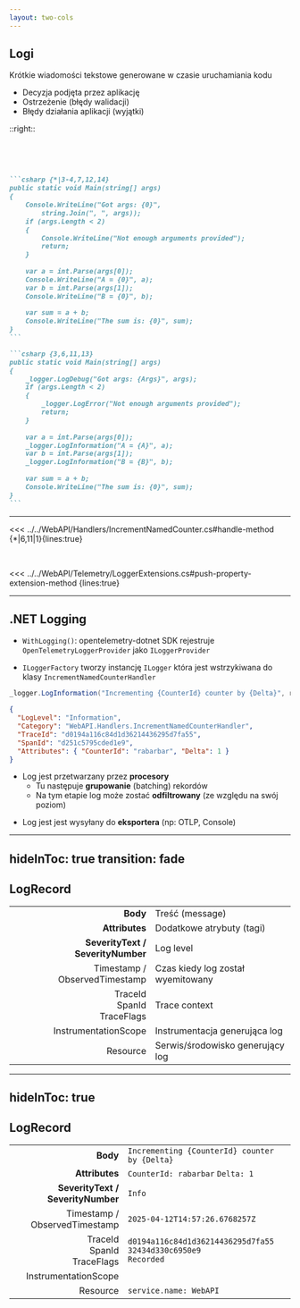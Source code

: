 ```yaml
---
layout: two-cols
---
```

## Logi

Krótkie wiadomości tekstowe generowane w czasie uruchamiania kodu

<v-clicks>

- Decyzja podjęta przez aplikację
- Ostrzeżenie (błędy walidacji)
- Błędy działania aplikacji (wyjątki)

</v-clicks>

::right::

<br/>
<br/>

<v-click>

````md magic-move {lines: true}

```csharp {*|3-4,7,12,14}
public static void Main(string[] args)
{
    Console.WriteLine("Got args: {0}",
        string.Join(", ", args));
    if (args.Length < 2)
    {
        Console.WriteLine("Not enough arguments provided");
        return;
    }
    
    var a = int.Parse(args[0]);
    Console.WriteLine("A = {0}", a);
    var b = int.Parse(args[1]);
    Console.WriteLine("B = {0}", b);
    
    var sum = a + b;
    Console.WriteLine("The sum is: {0}", sum);
}
```

```csharp {3,6,11,13}
public static void Main(string[] args)
{
    _logger.LogDebug("Got args: {Args}", args);
    if (args.Length < 2)
    {
        _logger.LogError("Not enough arguments provided");
        return;
    }
    
    var a = int.Parse(args[0]);
    _logger.LogInformation("A = {A}", a);
    var b = int.Parse(args[1]);
    _logger.LogInformation("B = {B}", b);
    
    var sum = a + b;
    Console.WriteLine("The sum is: {0}", sum);
}
```
````

</v-click>

<!--
- Najstarszy format telemetrii
- OpenTelemetry musiało się do niego dostosować
-->

---

<<< ../../WebAPI/Handlers/IncrementNamedCounter.cs#handle-method {*|6,11|1}{lines:true}

<br/>

<v-click>

<<< ../../WebAPI/Telemetry/LoggerExtensions.cs#push-property-extension-method {lines:true}

</v-click>

---

## .NET Logging

<v-clicks>

<div>

- `WithLogging()`: opentelemetry-dotnet SDK rejestruje `OpenTelemetryLoggerProvider` jako `ILoggerProvider`

</div>

<div>

- `ILoggerFactory` tworzy instancję `ILogger` która jest wstrzykiwana do klasy `IncrementNamedCounterHandler`

</div>

```csharp
_logger.LogInformation("Incrementing {CounterId} counter by {Delta}", request.CounterId, request.Delta);
```

```json
{
  "LogLevel": "Information",
  "Category": "WebAPI.Handlers.IncrementNamedCounterHandler",
  "TraceId": "d0194a116c84d1d36214436295d7fa55",
  "SpanId": "d251c5795cded1e9",
  "Attributes": { "CounterId": "rabarbar", "Delta": 1 }
}
```

<div>

- Log jest przetwarzany przez **procesory**
  - Tu następuje **grupowanie** (batching) rekordów
  - Na tym etapie log może zostać **odfiltrowany** (ze względu na swój poziom)

</div>

<div>

- Log jest jest wysyłany do **eksportera** (np: OTLP, Console)

</div>

</v-clicks>

---
hideInToc: true
transition: fade
---

## LogRecord

<v-clicks>

|                                   |                                   |
|----------------------------------:|:----------------------------------|
|                          **Body** | Treść (message)                   |
|                    **Attributes** | Dodatkowe atrybuty (tagi)         |
| **SeverityText / SeverityNumber** | Log level                         |
|     Timestamp / ObservedTimestamp | Czas kiedy log został wyemitowany |
| TraceId<br/>SpanId<br/>TraceFlags | Trace context                     |
|              InstrumentationScope | Instrumentacja generująca log     |
|                          Resource | Serwis/środowisko generujący log  |

</v-clicks>

---
hideInToc: true
---

## LogRecord

|                                   |                                                                          |
|----------------------------------:|:-------------------------------------------------------------------------|
|                          **Body** | `Incrementing {CounterId} counter by {Delta}`                            |
|                    **Attributes** | `CounterId: rabarbar` `Delta: 1`                                         |
| **SeverityText / SeverityNumber** | `Info`                                                                   |
|     Timestamp / ObservedTimestamp | `2025-04-12T14:57:26.6768257Z`                                           |
| TraceId<br/>SpanId<br/>TraceFlags | `d0194a116c84d1d36214436295d7fa55`<br/>`32434d330c6950e9`<br/>`Recorded` |
|              InstrumentationScope |                                                                          |
|                          Resource | `service.name: WebAPI`                                                   |
